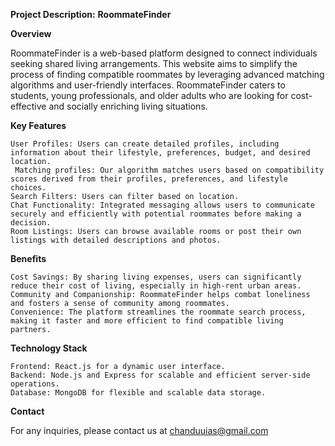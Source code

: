 **Project Description:**
**RoommateFinder**

**Overview**

RoommateFinder is a web-based platform designed to connect individuals seeking shared living arrangements. 
This website aims to simplify the process of finding compatible roommates by leveraging advanced matching algorithms and user-friendly interfaces. 
RoommateFinder caters to students, young professionals, and older adults who are looking for cost-effective and socially enriching living situations.

**Key Features**

    User Profiles: Users can create detailed profiles, including information about their lifestyle, preferences, budget, and desired location.
     Matching profiles: Our algorithm matches users based on compatibility scores derived from their profiles, preferences, and lifestyle choices.
    Search Filters: Users can filter based on location.
    Chat Functionality: Integrated messaging allows users to communicate securely and efficiently with potential roommates before making a decision.
    Room Listings: Users can browse available rooms or post their own listings with detailed descriptions and photos.
   
**Benefits**

    Cost Savings: By sharing living expenses, users can significantly reduce their cost of living, especially in high-rent urban areas.
    Community and Companionship: RoommateFinder helps combat loneliness and fosters a sense of community among roommates.
    Convenience: The platform streamlines the roommate search process, making it faster and more efficient to find compatible living partners.

**Technology Stack**

    Frontend: React.js for a dynamic user interface.
    Backend: Node.js and Express for scalable and efficient server-side operations.
    Database: MongoDB for flexible and scalable data storage.

**Contact**

For any inquiries, please contact us at chanduuias@gmail.com


    
